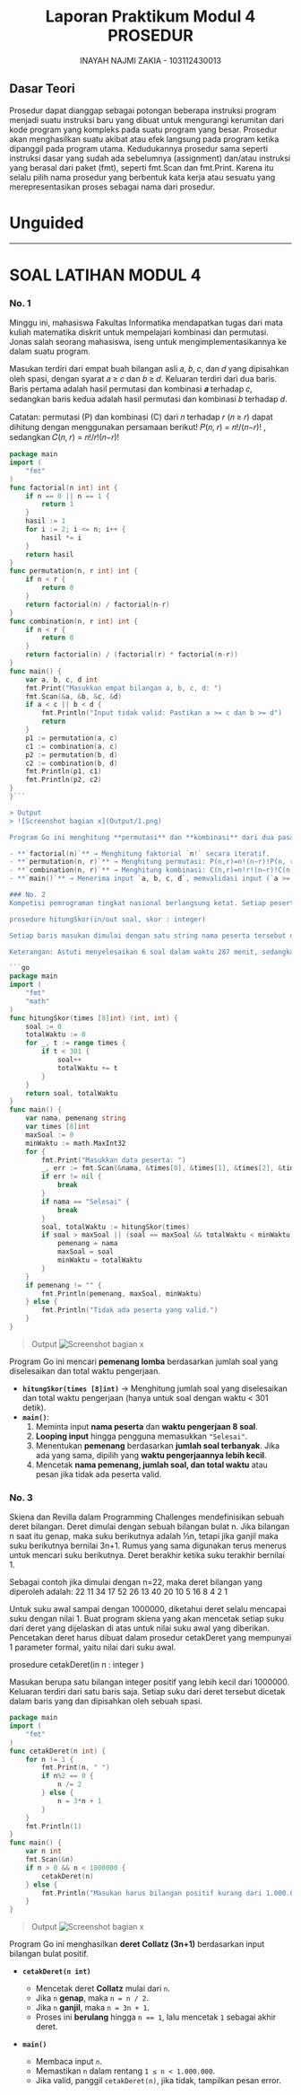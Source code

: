 # <h1 align="center">Laporan Praktikum Modul 4 <br> PROSEDUR</h1>
<p align="center">INAYAH NAJMI ZAKIA - 103112430013</p>

## Dasar Teori
Prosedur dapat dianggap sebagai potongan beberapa instruksi program menjadi suatu instruksi baru yang dibuat untuk mengurangi kerumitan dari kode program yang kompleks pada suatu program yang besar. Prosedur akan menghasilkan suatu akibat atau efek langsung pada program ketika dipanggil pada program utama. Kedudukannya prosedur sama seperti instruksi dasar yang sudah ada sebelumnya (assignment) dan/atau instruksi yang berasal dari paket (fmt), seperti fmt.Scan dan fmt.Print. Karena itu selalu pilih nama prosedur yang berbentuk kata kerja atau sesuatu yang merepresentasikan proses sebagai nama dari prosedur.

# Unguided
___
# SOAL LATIHAN MODUL 4
### No. 1
Minggu ini, mahasiswa Fakultas Informatika mendapatkan tugas dari mata kuliah matematika diskrit untuk mempelajari kombinasi dan permutasi. Jonas salah seorang mahasiswa, iseng untuk mengimplementasikannya ke dalam suatu program.

Masukan terdiri dari empat buah bilangan asli 𝑎, 𝑏, 𝑐, dan 𝑑 yang dipisahkan oleh spasi, dengan syarat 𝑎 ≥ 𝑐 dan 𝑏 ≥ 𝑑.
Keluaran terdiri dari dua baris. Baris pertama adalah hasil permutasi dan kombinasi 𝒂 terhadap 𝑐, sedangkan baris kedua adalah hasil permutasi dan kombinasi 𝑏 terhadap 𝑑.

Catatan: permutasi (P) dan kombinasi (C) dari 𝑛 terhadap 𝑟 (𝑛 ≥ 𝑟) dapat dihitung dengan menggunakan persamaan berikut!
𝑃(𝑛, 𝑟) = 𝑛!/(𝑛−𝑟)! , sedangkan 𝐶(𝑛, 𝑟) = 𝑛!/𝑟!(𝑛−𝑟)!


```go
package main
import (
    "fmt"
)
func factorial(n int) int {
    if n == 0 || n == 1 {
        return 1
    }
    hasil := 1
    for i := 2; i <= n; i++ {
        hasil *= i
    }
    return hasil
}
func permutation(n, r int) int {
    if n < r {
        return 0
    }
    return factorial(n) / factorial(n-r)
}
func combination(n, r int) int {
    if n < r {
        return 0
    }
    return factorial(n) / (factorial(r) * factorial(n-r))
}
func main() {
    var a, b, c, d int
    fmt.Print("Masukkan empat bilangan a, b, c, d: ")
    fmt.Scan(&a, &b, &c, &d)
    if a < c || b < d {
        fmt.Println("Input tidak valid: Pastikan a >= c dan b >= d")
        return
    }
    p1 := permutation(a, c)
    c1 := combination(a, c)
    p2 := permutation(b, d)
    c2 := combination(b, d)
    fmt.Println(p1, c1)
    fmt.Println(p2, c2)
}
}```

> Output
> ![Screenshot bagian x](Output/1.png)

Program Go ini menghitung **permutasi** dan **kombinasi** dari dua pasang bilangan yang dimasukkan oleh pengguna.

- **`factorial(n)`** → Menghitung faktorial `n!` secara iteratif.
- **`permutation(n, r)`** → Menghitung permutasi: P(n,r)=n!(n−r)!P(n, r) = \frac{n!}{(n-r)!}P(n,r)=(n−r)!n!​.
- **`combination(n, r)`** → Menghitung kombinasi: C(n,r)=n!r!(n−r)!C(n, r) = \frac{n!}{r!(n-r)!}C(n,r)=r!(n−r)!n!​.
- **`main()`** → Menerima input `a, b, c, d`, memvalidasi input (`a >= c` dan `b >= d`), lalu mencetak hasil permutasi dan kombinasi untuk `(a, c)` serta `(b, d)`.

### No. 2
Kompetisi pemrograman tingkat nasional berlangsung ketat. Setiap peserta diberikan 8 soal yang harus dapat diselesaikan dalam waktu 5 jam saja. Peserta yang berhasil menyelesaikan soal paling banyak dalam waktu paling singkat adalah pemenangnya. Buat program gema yang mencari pemenang dari daftar peserta yang diberikan. Program harus dibuat modular, yaitu dengan membuat prosedur hitungSkor yang mengembalikan total soal dan total skor yang dikerjakan oleh seorang peserta, melalui parameter formal. Pembacaan nama peserta dilakukan di program utama, sedangkan waktu pengerjaan dibaca di dalam prosedur.

prosedure hitungSkor(in/out soal, skor : integer)

Setiap baris masukan dimulai dengan satu string nama peserta tersebut diikuti dengan adalah 8 integer yang menyatakan berapa lama (dalam menit) peserta tersebut menyelesaikan soal. Jika tidak berhasil atau tidak mengirimkan jawaban maka otomatis dianggap menyelesaikan dalam waktu 5 jam 1 menit (301 menit). Satu baris keluaran berisi nama pemenang, jumlah soal yang diselesaikan, dan nilai yang diperoleh. Nilai adalah total waktu yang dibutuhkan untuk menyelesaikan soal yang berhasil diselesaikan.

Keterangan: Astuti menyelesaikan 6 soal dalam waktu 287 menit, sedangkan Bertha 7 soal dalam waktu 294 menit. Karena Bertha menyelesaikan lebih banyak, maka Bertha menang. Jika keduanya menyelesaikan sama banyak, maka pemenang adalah yang menyelesaikan dengan total waktu paling kecil.

```go
package main
import (
    "fmt"
    "math"
)
func hitungSkor(times [8]int) (int, int) {
    soal := 0
    totalWaktu := 0
    for _, t := range times {
        if t < 301 {
            soal++
            totalWaktu += t
        }
    }
    return soal, totalWaktu
}
func main() {
    var nama, pemenang string
    var times [8]int
    maxSoal := 0
    minWaktu := math.MaxInt32
    for {
        fmt.Print("Masukkan data peserta: ")
        _, err := fmt.Scan(&nama, &times[0], &times[1], &times[2], &times[3], &times[4], &times[5], &times[6], &times[7])
        if err != nil {
            break
        }
        if nama == "Selesai" {
            break
        }
        soal, totalWaktu := hitungSkor(times)
        if soal > maxSoal || (soal == maxSoal && totalWaktu < minWaktu) {
            pemenang = nama
            maxSoal = soal
            minWaktu = totalWaktu
        }
    }
    if pemenang != "" {
        fmt.Println(pemenang, maxSoal, minWaktu)
    } else {
        fmt.Println("Tidak ada peserta yang valid.")
    }
}
```

> Output
> ![Screenshot bagian x](Output/2.png)

Program Go ini mencari **pemenang lomba** berdasarkan jumlah soal yang diselesaikan dan total waktu pengerjaan.

- **`hitungSkor(times [8]int)`** → Menghitung jumlah soal yang diselesaikan dan total waktu pengerjaan (hanya untuk soal dengan waktu < 301 detik).
- **`main()`**:
    1. Meminta input **nama peserta** dan **waktu pengerjaan 8 soal**.
    2. **Looping input** hingga pengguna memasukkan `"Selesai"`.
    3. Menentukan **pemenang** berdasarkan **jumlah soal terbanyak**. Jika ada yang sama, dipilih yang **waktu pengerjaannya lebih kecil**.
    4. Mencetak **nama pemenang, jumlah soal, dan total waktu** atau pesan jika tidak ada peserta valid.

### No. 3
Skiena dan Revilla dalam Programming Challenges mendefinisikan sebuah deret bilangan. Deret dimulai dengan sebuah bilangan bulat n. Jika bilangan n saat itu genap, maka suku berikutnya adalah ½n, tetapi jika ganjil maka suku berikutnya bernilai 3n+1. Rumus yang sama digunakan terus menerus untuk mencari suku berikutnya. Deret berakhir ketika suku terakhir bernilai 1. 

Sebagai contoh jika dimulai dengan n=22, maka deret bilangan yang diperoleh adalah:
22 11 34 17 52 26 13 40 20 10 5 16 8 4 2 1

Untuk suku awal sampai dengan 1000000, diketahui deret selalu mencapai suku dengan nilai 1. Buat program skiena yang akan mencetak setiap suku dari deret yang dijelaskan di atas untuk nilai suku awal yang diberikan. Pencetakan deret harus dibuat dalam prosedur cetakDeret yang mempunyai 1 parameter formal, yaitu nilai dari suku awal.

prosedure cetakDeret(in n : integer )

Masukan berupa satu bilangan integer positif yang lebih kecil dari 1000000.
Keluaran terdiri dari satu baris saja. Setiap suku dari deret tersebut dicetak dalam baris yang dan dipisahkan oleh sebuah spasi.

```go
package main
import (
    "fmt"
)
func cetakDeret(n int) {
    for n != 1 {
        fmt.Print(n, " ")
        if n%2 == 0 {
            n /= 2
        } else {
            n = 3*n + 1
        }
    }
    fmt.Println(1)
}
func main() {
    var n int
    fmt.Scan(&n)
    if n > 0 && n < 1000000 {
        cetakDeret(n)
    } else {
        fmt.Println("Masukan harus bilangan positif kurang dari 1.000.000")
    }
}
```

> Output
> ![Screenshot bagian x](Output/3.png)

Program Go ini menghasilkan **deret Collatz (3n+1)** berdasarkan input bilangan bulat positif.
- **`cetakDeret(n int)`**
    
    - Mencetak deret **Collatz** mulai dari `n`.
    - Jika `n` **genap**, maka `n = n / 2`.
    - Jika `n` **ganjil**, maka `n = 3n + 1`.
    - Proses ini **berulang** hingga `n == 1`, lalu mencetak `1` sebagai akhir deret.
- **`main()`**
    
    - Membaca input `n`.
    - Memastikan `n` dalam rentang `1 ≤ n < 1.000.000`.
    - Jika valid, panggil `cetakDeret(n)`, jika tidak, tampilkan pesan error.
